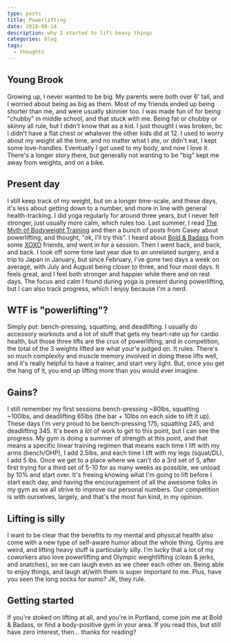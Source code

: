 ```yaml
---
type: posts
title: Powerlifting
date: 2018-08-14
description: why I started to lift heavy things
categories: blog
tags:
  - thoughts
---
```


## Young Brook

Growing up, I never wanted to be big. My parents were both over 6' tall, and I
worried about being as big as them. Most of my friends ended up being shorter
than me, and were usually skinnier too. I was made fun of for being "chubby" in
middle school, and that stuck with me. Being fat or chubby or skinny all rule,
but I didn't know that as a kid. I just thought I was broken, bc I didn't have
a flat chest or whatever the other kids did at 12. I used to worry about my
weight all the time, and no matter what I ate, or didn't eat, I kept some
love-handles. Eventually I got used to my body, and now I love it. There's a
longer story there, but generally not wanting to be "big" kept me away from
weights, and on a bike.


## Present day

I still keep track of my weight, but on a longer time-scale, and these days,
it's less about getting down to a number, and more in line with general
health-tracking. I did yoga regularly for around three years, but I never felt
stronger, just usually more calm, which rules too. Last summer, I read
[The Myth of Bodyweight Training](https://www.thehairpin.com/2017/08/the-myths-of-bodyweight-training/) and then a bunch of posts from Casey about powerlifting,
and thought, "ok, I'll try this". I heard about [Bold & Badass](http://boldandbadass.com) from some
[XOXO](https://2018.xoxofest.com) friends, and went in for a session. Then I
went back, and back, and back. I took off some time last year due to an
unrelated surgery, and a trip to Japan in January, but since February, I've
gone two days a week on average, with July and August being closer to three,
and four most days. It feels great, and I feel both stronger and happier while
there and on rest days. The focus and calm I found during yoga is present during
powerlifting, but I can also track progress, which I enjoy because
I'm a nerd.

## WTF is "powerlifting"?

Simply put: bench-pressing, squatting, and deadlifting. I usually do accessory
workouts and a lot of stuff that gets my heart-rate up for cardio health, but
those three lifts are the crux of powerlifting, and in competition, the total
of the 3 weights lifted are what your'e judged on. It rules. There's so much
complexity and muscle memory involved in doing these lifts well, and it's
really helpful to have a trainer, and start very light. But, once you get the
hang of it, you end up lifting more than you would ever imagine.

## Gains?

I still remember my first sessions bench-pressing ~80lbs, squatting ~100lbs,
and deadlifting 65lbs (the bar + 10lbs on each side to lift it up). These days
I'm very proud to be bench-pressing 175, squatting 245, and deadlifting 345.
It's been a _lot_ of work to get  to this point, but I can see the progress. My
gym is doing a summer of strength at this point, and that means a specific
linear training  regimen that means each time I lift with my arms (bench/OHP),
I add 2.5lbs, and each time I lift with my legs (squat/DL), I add 5 lbs.
Once we get to a place where we can't do a 3rd set of 5, after first trying for
a third set of 5-10 for as many weeks as possible,  we unload by 10% and start
over. It's freeing knowing what I'm  going to lift before I start each day, and
having the encouragement  of all the awesome folks in my gym as we all strive
to improve our personal numbers. Our competition is with ourselves, largely,
and that's the most fun kind, in my opinion.

## Lifting is silly

I want to be clear that the benefits to my mental and physical health also come
with a new type of self-aware humor about the whole thing. Gyms are weird, and
lifting heavy stuff is particularly silly. I'm lucky that a lot of my coworkers
also love powerlifting and Olympic weightlifting (clean & jerks, and snatches),
so we can laugh even as we cheer each other on. Being able to enjoy things, and
laugh at/with them is super important to me. Plus, have you seen the long socks
for sumo? JK, they rule.

## Getting started

If you're stoked on lifting at all, and you're in Portland, come join me at
Bold & Badass, or find a body-positive gym in your area. If you read this, but
still have zero interest, then... thanks for reading?
